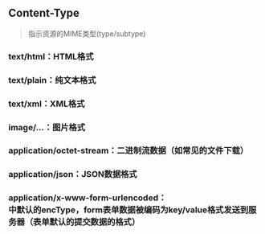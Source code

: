 <!-- Content-Type.md -->
## Content-Type
> 指示资源的MIME类型(type/subtype)


### text/html：HTML格式
### text/plain：纯文本格式
### text/xml：XML格式
### image/...：图片格式



### application/octet-stream：二进制流数据（如常见的文件下载）
### application/json：JSON数据格式
### application/x-www-form-urlencoded：<form encType=””>中默认的encType，form表单数据被编码为key/value格式发送到服务器（表单默认的提交数据的格式）